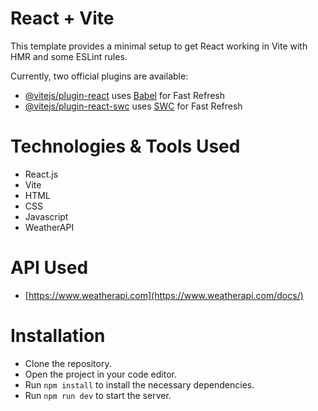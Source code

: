 # React + Vite

This template provides a minimal setup to get React working in Vite with HMR and some ESLint rules.

Currently, two official plugins are available:

- [@vitejs/plugin-react](https://github.com/vitejs/vite-plugin-react/blob/main/packages/plugin-react/README.md) uses [Babel](https://babeljs.io/) for Fast Refresh
- [@vitejs/plugin-react-swc](https://github.com/vitejs/vite-plugin-react-swc) uses [SWC](https://swc.rs/) for Fast Refresh

# Technologies & Tools Used

- React.js
- Vite
- HTML
- CSS
- Javascript
- WeatherAPI

# API Used

- [https://www.weatherapi.com](https://www.weatherapi.com/docs/)

# Installation

- Clone the repository.
- Open the project in your code editor.
- Run `npm install` to install the necessary dependencies.
- Run `npm run dev` to start the server.
